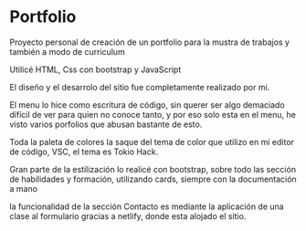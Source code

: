 # Portfolio

Proyecto personal de creación de un portfolio para la mustra de trabajos y también a modo de curriculum

Utilicé HTML, Css con bootstrap y JavaScript

El diseño y el desarrolo del sitio fue completamente realizado por mi.

El menu lo hice como escritura de código, sin querer ser algo demaciado difícil de ver para quien no conoce tanto, y por eso solo esta en el menu, he visto varios porfolios que abusan bastante de esto.

Toda la paleta de colores la saque del tema de color que utilizo en mi editor de código, VSC, el tema es Tokio Hack.

Gran parte de la estilización lo realicé con bootstrap, sobre todo las sección de habilidades y formación, utilizando cards, siempre con la documentación a mano

la funcionalidad de la sección Contacto es mediante la aplicación de una clase al formulario gracias a netlify, donde esta alojado el sitio. 
